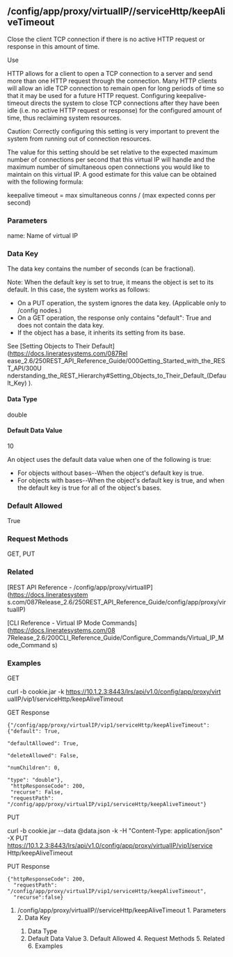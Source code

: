 ## /config/app/proxy/virtualIP/<name>/serviceHttp/keepAliveTimeout

Close the client TCP connection if there is no active HTTP request or response
in this amount of time.

Use

HTTP allows for a client to open a TCP connection to a server and send more
than one HTTP request through the connection. Many HTTP clients will allow an
idle TCP connection to remain open for long periods of time so that it may be
used for a future HTTP request. Configuring keepalive-timeout directs the
system to close TCP connections after they have been idle (i.e. no active HTTP
request or response) for the configured amount of time, thus reclaiming system
resources.

Caution: Correctly configuring this setting is very important to prevent the
system from running out of connection resources.

The value for this setting should be set relative to the expected maximum
number of connections per second that this virtual IP will handle and the
maximum number of simultaneous open connections you would like to maintain on
this virtual IP. A good estimate for this value can be obtained with the
following formula:

keepalive timeout = max simultaneous conns / (max expected conns per second)

### Parameters

name: Name of virtual IP

### Data Key

The data key contains the number of seconds (can be fractional).

Note: When the default key is set to true, it means the object is set to its
default. In this case, the system works as follows:

  * On a PUT operation, the system ignores the data key. (Applicable only to /config nodes.)
  * On a GET operation, the response only contains "default": True and does not contain the data key.
  * If the object has a base, it inherits its setting from its base.

See [Setting Objects to Their Default](https://docs.lineratesystems.com/087Rel
ease_2.6/250REST_API_Reference_Guide/000Getting_Started_with_the_REST_API/300U
nderstanding_the_REST_Hierarchy#Setting_Objects_to_Their_Default_(Default_Key)
).

#### Data Type

double

#### Default Data Value

10

An object uses the default data value when one of the following is true:

  * For objects without bases--When the object's default key is true.
  * For objects with bases--When the object's default key is true, and when the default key is true for all of the object's bases.

### Default Allowed

True

### Request Methods

GET, PUT

### Related

[REST API Reference - /config/app/proxy/virtualIP](https://docs.lineratesystem
s.com/087Release_2.6/250REST_API_Reference_Guide/config/app/proxy/virtualIP)

[CLI Reference - Virtual IP Mode Commands](https://docs.lineratesystems.com/08
7Release_2.6/200CLI_Reference_Guide/Configure_Commands/Virtual_IP_Mode_Command
s)

### Examples

GET

curl -b cookie.jar -k https://10.1.2.3:8443/lrs/api/v1.0/config/app/proxy/virt
ualIP/vip1/serviceHttp/keepAliveTimeout

GET Response

    
    {"/config/app/proxy/virtualIP/vip1/serviceHttp/keepAliveTimeout": {"default": True,
                                                                       "defaultAllowed": True,
                                                                       "deleteAllowed": False,
                                                                       "numChildren": 0,
                                                                       "type": "double"},
     "httpResponseCode": 200,
     "recurse": False,
     "requestPath": "/config/app/proxy/virtualIP/vip1/serviceHttp/keepAliveTimeout"}
    

PUT

curl -b cookie.jar --data @data.json -k -H "Content-Type: application/json" -X
PUT https://10.1.2.3:8443/lrs/api/v1.0/config/app/proxy/virtualIP/vip1/service
Http/keepAliveTimeout

PUT Response

    
    {"httpResponseCode": 200,
      "requestPath": "/config/app/proxy/virtualIP/vip1/serviceHttp/keepAliveTimeout",
      "recurse":false}

  1. /config/app/proxy/virtualIP/<name>/serviceHttp/keepAliveTimeout
    1. Parameters
    2. Data Key
      1. Data Type
      2. Default Data Value
    3. Default Allowed
    4. Request Methods
    5. Related
    6. Examples

